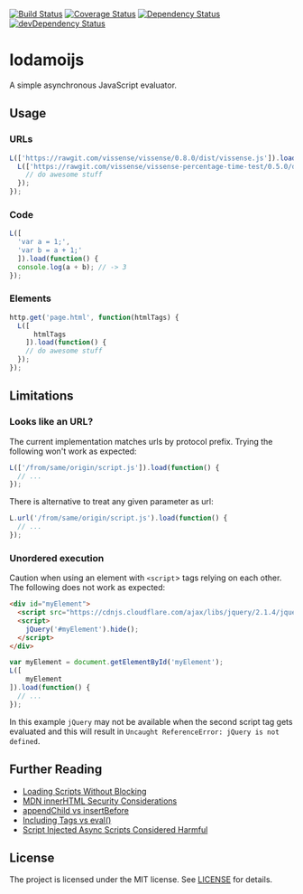 [![Build Status](https://travis-ci.org/theborakompanioni/lodamoijs.svg?branch=master)](https://travis-ci.org/theborakompanioni/lodamoijs)
[![Coverage Status](https://img.shields.io/coveralls/theborakompanioni/lodamoijs.svg)](https://coveralls.io/r/theborakompanioni/lodamoijs?branch=master)
[![Dependency Status](http://img.shields.io/badge/dependencies-Vanilla_JS-brightgreen.svg)](http://vanilla-js.com/)
[![devDependency Status](https://david-dm.org/theborakompanioni/lodamoijs/dev-status.svg)](https://david-dm.org/theborakompanioni/lodamoijs#info=devDependencies)

lodamoijs
========
A simple asynchronous JavaScript evaluator.

Usage
------

### URLs
```javascript
L(['https://rawgit.com/vissense/vissense/0.8.0/dist/vissense.js']).load(function() {
  L(['https://rawgit.com/vissense/vissense-percentage-time-test/0.5.0/dist/vissense-percentage-time-test.js']).load(function() {
    // do awesome stuff
  });
});
```

### Code
```javascript
L([
  'var a = 1;',
  'var b = a + 1;'
  ]).load(function() {
  console.log(a + b); // -> 3
});
```

### Elements
```javascript
http.get('page.html', function(htmlTags) {
  L([
      htmlTags
    ]).load(function() {
    // do awesome stuff
  });
});
```


Limitations
------

### Looks like an URL?
The current implementation matches urls by protocol prefix.
Trying the following won't work as expected:

```javascript
L(['/from/same/origin/script.js']).load(function() {
  // ...
});
```

There is alternative to treat any given parameter as url:
```javascript
L.url('/from/same/origin/script.js').load(function() {
  // ...
});
```

### Unordered execution
Caution when using an element with `<script`> tags relying on each other.
The following does not work as expected:
```html
<div id="myElement">
  <script src="https://cdnjs.cloudflare.com/ajax/libs/jquery/2.1.4/jquery.min.js"></script>
  <script>
    jQuery('#myElement').hide();
  </script>
</div>
```
```javascript
var myElement = document.getElementById('myElement');
L([
    myElement
]).load(function() {
  // ...
});
```

In this example `jQuery` may not be available when the second script tag gets evaluated
and this will result in `Uncaught ReferenceError: jQuery is not defined`.

Further Reading
------
- [Loading Scripts Without Blocking](http://www.stevesouders.com/blog/2009/04/27/loading-scripts-without-blocking/)
- [MDN innerHTML Security Considerations](https://developer.mozilla.org/en-US/docs/Web/API/Element/innerHTML#Security_considerations)
- [appendChild vs insertBefore](http://www.stevesouders.com/blog/2010/05/11/appendchild-vs-insertbefore/)
- [Including Tags vs eval()](http://stackoverflow.com/questions/8380204/is-there-a-performance-gain-in-including-script-tags-as-opposed-to-using-eval)
- [Script Injected Async Scripts Considered Harmful](https://www.igvita.com/2014/05/20/script-injected-async-scripts-considered-harmful/)

License
-------

The project is licensed under the MIT license. See
[LICENSE](https://github.com/theborakompanioni/lodamoijs/blob/master/LICENSE) for details.
